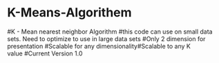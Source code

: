 # K-Means-Algorithem
#K - Mean nearest neighbor Algorithm #this code can use on small data sets. Need to optimize to use in large data sets #Only 2 dimension for presentation #Scalable for any dimensionality#Scalable to any K value #Current Version 1.0 
